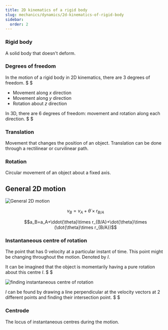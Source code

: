 ```yaml
---
title: 2D kinematics of a rigid body
slug: mechanics/dynamics/2d-kinematics-of-rigid-body
sidebar:
  order: 2
---
```


### Rigid body

A solid body that doesn't deform.

### Degrees of freedom

In the motion of a rigid body in 2D kinematics, there are $3$ degrees of
freedom. $ $

- Movement along $x$ direction
- Movement along $y$ direction
- Rotation about $z$ direction

In 3D, there are $6$ degrees of freedom: movement and rotation along each
direction. $ $

### Translation

Movement that changes the position of an object. Translation can be done through
a rectilinear or curvilinear path.

### Rotation

Circular movement of an object about a fixed axis.

## General 2D motion

![General 2D motion](/mechanics/dynamics/general-2d-motion.jpg)

```math
v_B=v_A+\dot{\theta}\times r_{B/A}
```

```math
a_B=a_A+\ddot{\theta}\times r_{B/A}+\dot{\theta}\times (\dot{\theta}\times r_{B/A})
```

### Instantaneous centre of rotation

The point that has $0$ velocity at a particular instant of time. This point
might be changing throughout the motion. Denoted by $I$.

It can be imagined that the object is momentarily having a pure rotation about
this centre $I$. $ $

![finding instantaneous centre of rotation](/mechanics/dynamics/finding-instantaneous-centre-of-rotation.jpg)

$I$ can be found by drawing a line perpendicular at the velocity vectors at 2
different points and finding their intersection point. $ $

### Centrode

The locus of instantaneous centres during the motion.
